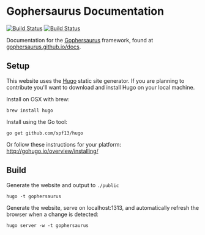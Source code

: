 # Gophersaurus Documentation

[![Build Status](https://travis-ci.org/gophersaurus/docs.svg?branch=master)](https://travis-ci.org/gophersaurus/docs) [![Build Status](https://drone.io/github.com/gophersaurus/docs/status.png)](https://drone.io/github.com/gophersaurus/docs/latest)

Documentation for the [Gophersaurus](https://github.com/gophersaurus/framework) framework, found at [gophersaurus.github.io/docs](https://gophersaurus.github.io/docs).

## Setup

This website uses the [Hugo](https://github.com/spf13/hugo) static site generator. If you are planning to contribute you'll want to download and install Hugo on your local machine.

Install on OSX with brew:

```
brew install hugo
```

Install using the Go tool:

```
go get github.com/spf13/hugo
```

Or follow these instructions for your platform: http://gohugo.io/overview/installing/

## Build

Generate the website and output to `./public`

```
hugo -t gophersaurus
```

Generate the website, serve on localhost:1313, and automatically refresh the browser when a change is detected:

```
hugo server -w -t gophersaurus
```

